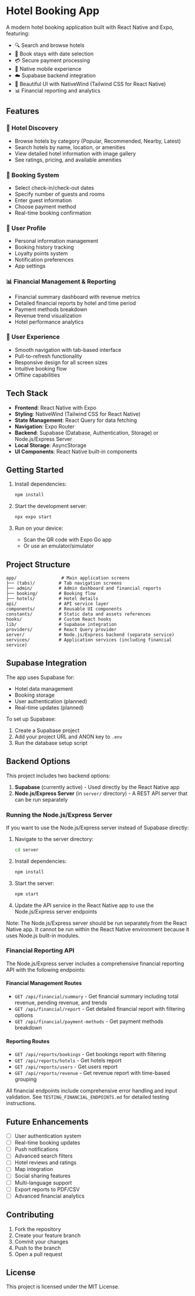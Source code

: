 # Hotel Booking App

A modern hotel booking application built with React Native and Expo, featuring:

- 🔍 Search and browse hotels
- 📅 Book stays with date selection
- 💳 Secure payment processing
- 📱 Native mobile experience
- ☁️ Supabase backend integration
- 🎨 Beautiful UI with NativeWind (Tailwind CSS for React Native)
- 📊 Financial reporting and analytics

## Features

### 🏨 Hotel Discovery
- Browse hotels by category (Popular, Recommended, Nearby, Latest)
- Search hotels by name, location, or amenities
- View detailed hotel information with image gallery
- See ratings, pricing, and available amenities

### 📅 Booking System
- Select check-in/check-out dates
- Specify number of guests and rooms
- Enter guest information
- Choose payment method
- Real-time booking confirmation

### 👤 User Profile
- Personal information management
- Booking history tracking
- Loyalty points system
- Notification preferences
- App settings

### 📊 Financial Management & Reporting
- Financial summary dashboard with revenue metrics
- Detailed financial reports by hotel and time period
- Payment methods breakdown
- Revenue trend visualization
- Hotel performance analytics

### 📱 User Experience
- Smooth navigation with tab-based interface
- Pull-to-refresh functionality
- Responsive design for all screen sizes
- Intuitive booking flow
- Offline capabilities

## Tech Stack

- **Frontend**: React Native with Expo
- **Styling**: NativeWind (Tailwind CSS for React Native)
- **State Management**: React Query for data fetching
- **Navigation**: Expo Router
- **Backend**: Supabase (Database, Authentication, Storage) or Node.js/Express Server
- **Local Storage**: AsyncStorage
- **UI Components**: React Native built-in components

## Getting Started

1. Install dependencies:
   ```bash
   npm install
   ```

2. Start the development server:
   ```bash
   npx expo start
   ```

3. Run on your device:
   - Scan the QR code with Expo Go app
   - Or use an emulator/simulator

## Project Structure

```
app/                 # Main application screens
├── (tabs)/         # Tab navigation screens
├── admin/          # Admin dashboard and financial reports
├── booking/        # Booking flow
├── hotels/         # Hotel details
api/                # API service layer
components/         # Reusable UI components
constants/          # Static data and assets references
hooks/              # Custom React hooks
lib/                # Supabase integration
providers/          # React Query provider
server/             # Node.js/Express backend (separate service)
services/           # Application services (including financial service)
```

## Supabase Integration

The app uses Supabase for:
- Hotel data management
- Booking storage
- User authentication (planned)
- Real-time updates (planned)

To set up Supabase:
1. Create a Supabase project
2. Add your project URL and ANON key to `.env`
3. Run the database setup script

## Backend Options

This project includes two backend options:

1. **Supabase** (currently active) - Used directly by the React Native app
2. **Node.js/Express Server** (in `server/` directory) - A REST API server that can be run separately

### Running the Node.js/Express Server

If you want to use the Node.js/Express server instead of Supabase directly:

1. Navigate to the server directory:
   ```bash
   cd server
   ```

2. Install dependencies:
   ```bash
   npm install
   ```

3. Start the server:
   ```bash
   npm start
   ```

4. Update the API service in the React Native app to use the Node.js/Express server endpoints

Note: The Node.js/Express server should be run separately from the React Native app. It cannot be run within the React Native environment because it uses Node.js built-in modules.

### Financial Reporting API

The Node.js/Express server includes a comprehensive financial reporting API with the following endpoints:

#### Financial Management Routes
- `GET /api/financial/summary` - Get financial summary including total revenue, pending revenue, and trends
- `GET /api/financial/report` - Get detailed financial report with filtering options
- `GET /api/financial/payment-methods` - Get payment methods breakdown

#### Reporting Routes
- `GET /api/reports/bookings` - Get bookings report with filtering
- `GET /api/reports/hotels` - Get hotels report
- `GET /api/reports/users` - Get users report
- `GET /api/reports/revenue` - Get revenue report with time-based grouping

All financial endpoints include comprehensive error handling and input validation. See `TESTING_FINANCIAL_ENDPOINTS.md` for detailed testing instructions.

## Future Enhancements

- [ ] User authentication system
- [ ] Real-time booking updates
- [ ] Push notifications
- [ ] Advanced search filters
- [ ] Hotel reviews and ratings
- [ ] Map integration
- [ ] Social sharing features
- [ ] Multi-language support
- [ ] Export reports to PDF/CSV
- [ ] Advanced financial analytics

## Contributing

1. Fork the repository
2. Create your feature branch
3. Commit your changes
4. Push to the branch
5. Open a pull request

## License

This project is licensed under the MIT License.